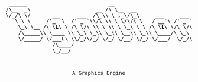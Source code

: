 <pre>
  <b>
 ______                          __                                __     
/\__  _\                     __ /\ \__  __                       /'__`\   
\/_/\ \/       __      ___  /\_\\ \ ,_\/\_\     ___     ___     /\ \/\ \  
   \ \ \     /'_ `\  /' _ `\\/\ \\ \ \/\/\ \   / __`\ /' _ `\   \ \ \ \ \ 
    \_\ \__ /\ \L\ \ /\ \/\ \\ \ \\ \ \_\ \ \ /\ \L\ \/\ \/\ \   \ \ \_\ \
    /\_____\\ \____ \\ \_\ \_\\ \_\\ \__\\ \_\\ \____/\ \_\ \_\   \ \____/
    \/_____/ \/___L\ \\/_/\/_/ \/_/ \/__/ \/_/ \/___/  \/_/\/_/    \/___/ 
               /\____/                                                    
               \_/__/                                                     
  </b>
  <p align="center" >A Graphics Engine</p>
</pre>
